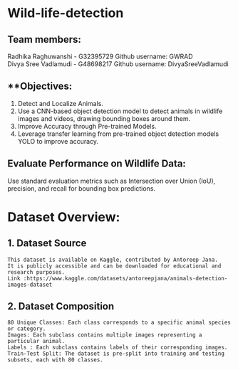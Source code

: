 # Wild-life-detection
## Team members: <br>
Radhika Raghuwanshi - G32395729 Github username: GWRAD <br>
Divya Sree Vadlamudi - G48698217 Github username: DivyaSreeVadlamudi <br>
## **Objectives: <br>
1. Detect and Localize Animals. <br>
2. Use a CNN-based object detection model to detect animals in wildlife images and videos, drawing bounding boxes around them. <br>
3. Improve Accuracy through Pre-trained Models. <br>
4. Leverage transfer learning from pre-trained object detection models YOLO to improve accuracy. <br>
## Evaluate Performance on Wildlife Data: <br>
Use standard evaluation metrics such as Intersection over Union (IoU), precision, and recall for bounding box predictions. <br>

# Dataset Overview: <br>
## 1. Dataset Source <br>
    This dataset is available on Kaggle, contributed by Antoreep Jana. 
    It is publicly accessible and can be downloaded for educational and research purposes. 
    Link :https://www.kaggle.com/datasets/antoreepjana/animals-detection-images-dataset  
## 2. Dataset Composition <br>
    80 Unique Classes: Each class corresponds to a specific animal species or category. 
    Images: Each subclass contains multiple images representing a particular animal. 
    Labels : Each subclass contains labels of their corresponding images. 
    Train-Test Split: The dataset is pre-split into training and testing subsets, each with 80 classes. 

